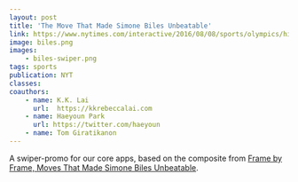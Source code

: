 ```yaml
---
layout: post
title: 'The Move That Made Simone Biles Unbeatable'
link: https://www.nytimes.com/interactive/2016/08/08/sports/olympics/history-olympic-dominance-charts.html
image: biles.png
images:
    - biles-swiper.png
tags: sports
publication: NYT
classes:
coauthors: 
    - name: K.K. Lai
      url:  https://kkrebeccalai.com 
    - name: Haeyoun Park
      url: https://twitter.com/haeyoun
    - name: Tom Giratikanon
---
```


A swiper-promo for our core apps, based on the composite from [Frame by Frame, Moves That Made Simone Biles Unbeatable](https://www.nytimes.com/interactive/2016/08/11/sports/olympics/simone-biles-winning-moves.html).

